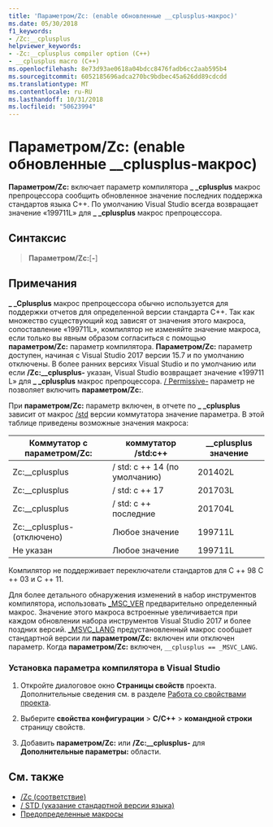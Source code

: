 ```yaml
---
title: 'Параметром/Zc: (enable обновленные __cplusplus-макрос)'
ms.date: 05/30/2018
f1_keywords:
- /Zc:__cplusplus
helpviewer_keywords:
- -Zc:__cplusplus compiler option (C++)
- __cplusplus macro (C++)
ms.openlocfilehash: 8e73d93ae0618a04bdcc8476fadb6cc2aab595b4
ms.sourcegitcommit: 6052185696adca270bc9bdbec45a626dd89cdcdd
ms.translationtype: MT
ms.contentlocale: ru-RU
ms.lasthandoff: 10/31/2018
ms.locfileid: "50623994"
---
```

# <a name="zccplusplus-enable-updated-cplusplus-macro"></a>Параметром/Zc: (enable обновленные __cplusplus-макрос)

**Параметром/Zc:** включает параметр компилятора  **\_ \_cplusplus** макрос препроцессора сообщить обновленное значение последних поддержка стандартов языка C++. По умолчанию Visual Studio всегда возвращает значение «199711L» для  **\_ \_cplusplus** макрос препроцессора.

## <a name="syntax"></a>Синтаксис

> **Параметром/Zc:**[**-**]

## <a name="remarks"></a>Примечания

**\_ \_Cplusplus** макрос препроцессора обычно используется для поддержки отчетов для определенной версии стандарта C++. Так как множество существующий код зависят от значения этого макроса, сопоставление «199711L», компилятор не изменяйте значение макроса, если только вы явным образом согласиться с помощью **параметром/Zc:** параметр компилятора. **Параметром/Zc:** параметр доступен, начиная с Visual Studio 2017 версии 15.7 и по умолчанию отключены. В более ранних версиях Visual Studio и по умолчанию или если **/Zc:__cplusplus-** указан, Visual Studio возвращает значение «199711 L» для  **\_ \_cplusplus** макрос препроцессора. [/ Permissive-](permissive-standards-conformance.md) параметр не позволяет включить **параметром/Zc:**.

При **параметром/Zc:** параметр включен, в отчете по  **\_ \_cplusplus** зависит от макрос [/std](std-specify-language-standard-version.md) версии коммутатора значение параметра. В этой таблице приведены возможные значения макроса:

|Коммутатор с параметром/Zc:|коммутатор /std:c++|__cplusplus значение|
|-|-|-|
Zc:__cplusplus|/ std: c ++ 14 (по умолчанию)|201402L
Zc:__cplusplus|/ std: c ++ 17|201703L
Zc:__cplusplus|/ std: c ++ последние|201704L
Zc:__cplusplus-(отключено)|Любое значение|199711L
Не указан|Любое значение|199711L

Компилятор не поддерживает переключатели стандартов для C ++ 98 C ++ 03 и C ++ 11.

Для более детального обнаружения изменений в набор инструментов компилятора, использовать [_MSC_VER](../../preprocessor/predefined-macros.md) предварительно определенный макрос. Значение этого макроса встроенные увеличивается при каждом обновлении набора инструментов Visual Studio 2017 и более поздних версий. [_MSVC_LANG](../../preprocessor/predefined-macros.md) предустановленный макрос сообщает стандартной версии ли **параметром/Zc:** включен или отключен параметр. Когда **параметром/Zc:** включен, `__cplusplus == _MSVC_LANG`.

### <a name="to-set-this-compiler-option-in-visual-studio"></a>Установка параметра компилятора в Visual Studio

1. Откройте диалоговое окно **Страницы свойств** проекта. Дополнительные сведения см. в разделе [Работа со свойствами проекта](../../ide/working-with-project-properties.md).

1. Выберите **свойства конфигурации** > **C/C++** > **командной строки** страницу свойств.

1. Добавить **параметром/Zc:** или **/Zc:__cplusplus-** для **Дополнительные параметры:** области.

## <a name="see-also"></a>См. также

- [/Zc (соответствие)](zc-conformance.md)
- [/ STD (указание стандартной версии языка)](std-specify-language-standard-version.md)
- [Предопределенные макросы](../../preprocessor/predefined-macros.md)
